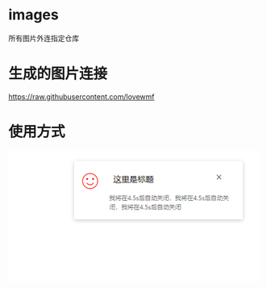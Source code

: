 # images
所有图片外连指定仓库

# 生成的图片连接

https://raw.githubusercontent.com/lovewmf

# 使用方式

![image](https://raw.githubusercontent.com/lovewmf/images/master/reade/model.png)

